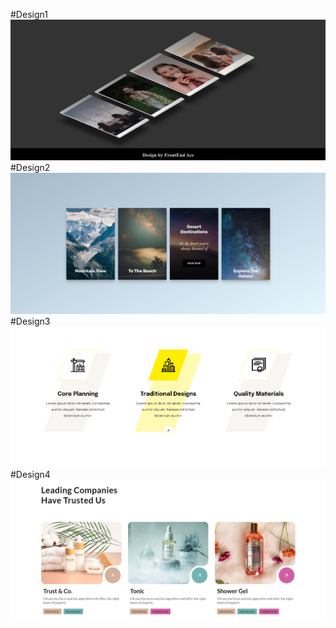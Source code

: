 #Design1
 <img src="./ReadmeImage/card1.png" alt="">
#Design2
 <img src="./ReadmeImage/card2.png" alt="">
#Design3
 <img src="./ReadmeImage/card3.png" alt="">
#Design4
 <img src="./ReadmeImage/card4.png" alt="">